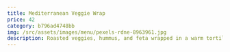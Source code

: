 ```yaml
---
title: Mediterranean Veggie Wrap
price: 42
category: b796ad4748bb
img: /src/assets/images/menu/pexels-rdne-8963961.jpg
description: Roasted veggies, hummus, and feta wrapped in a warm tortilla.
---
```

